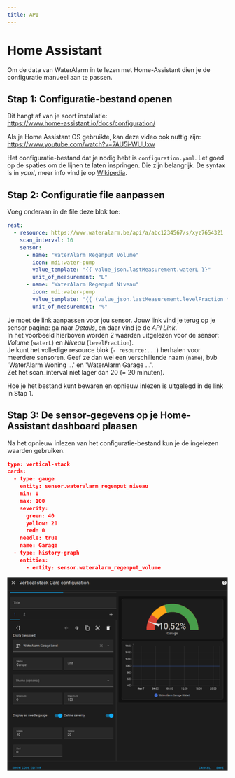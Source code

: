 ```yaml
---
title: API
---
```


# Home Assistant

Om de data van WaterAlarm in te lezen met Home-Assistant dien je de configuratie
manueel aan te passen.

## Stap 1: Configuratie-bestand openen

Dit hangt af van je soort installatie:  
https://www.home-assistant.io/docs/configuration/

Als je Home Assistant OS gebruikte, kan deze video ook nuttig zijn:  
https://www.youtube.com/watch?v=7AU5i-WUUxw

Het configuratie-bestand dat je nodig hebt is `configuration.yaml`.
Let goed op de spaties om de lijnen te laten inspringen.  Die zijn belangrijk.  De syntax is in *yaml*, meer info vind je op [Wikipedia](https://en.wikipedia.org/wiki/YAML).

## Stap 2: Configuratie file aanpassen

Voeg onderaan in de file deze blok toe:

``` yaml
rest:
  - resource: https://www.wateralarm.be/api/a/abc1234567/s/xyz7654321
    scan_interval: 10
    sensor:
      - name: "WaterAlarm Regenput Volume"
        icon: mdi:water-pump
        value_template: "{{ value_json.lastMeasurement.waterL }}"
        unit_of_measurement: "L"
      - name: "WaterAlarm Regenput Niveau"
        icon: mdi:water-pump
        value_template: "{{ (value_json.lastMeasurement.levelFraction * 100.0) | round(2) }}"
        unit_of_measurement: "%"
```

Je moet de link aanpassen voor jou sensor.  Jouw link vind je terug op je sensor pagina: ga naar *Details*, en daar vind je de *API Link*.  
In het voorbeeld hierboven worden 2 waarden uitgelezen voor de sensor: *Volume* (`waterL`) en *Niveau* (`levelFraction`).  
Je kunt het volledige resource blok (`- resource:...`) herhalen voor meerdere sensoren.  Geef ze dan wel een verschillende naam (`name`), bvb 'WaterAlarm Woning ...' en 'WaterAlarm Garage ...'.  
Zet het scan_interval niet lager dan 20 (= 20 minuten).  

Hoe je het bestand kunt bewaren en opnieuw inlezen is uitgelegd in de link in Stap 1.

## Stap 3: De sensor-gegevens op je Home-Assistant dashboard plaasen

Na het opnieuw inlezen van het configuratie-bestand kun je de ingelezen waarden gebruiken.

``` json
type: vertical-stack
cards:
  - type: gauge
    entity: sensor.wateralarm_regenput_niveau
    min: 0
    max: 100
    severity:
      green: 40
      yellow: 20
      red: 0
    needle: true
    name: Garage
  - type: history-graph
    entities:
      - entity: sensor.wateralarm_regenput_volume
```

![Screenshot](Home_Assistant_0.png)
